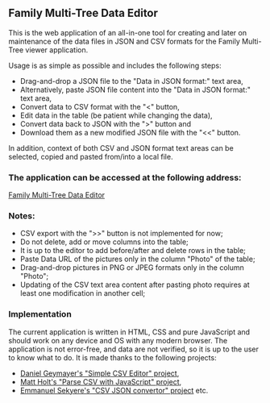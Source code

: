 ## Family Multi-Tree Data Editor

This is the web application of an all-in-one tool for creating and later on maintenance of the data files in JSON and CSV formats for the Family Multi-Tree viewer application.

Usage is as simple as possible and includes the following steps:

- Drag-and-drop a JSON file to the "Data in JSON format:" text area,
- Alternatively, paste JSON file content into the "Data in JSON format:" text area,
- Convert data to CSV format with the "<" button,
- Edit data in the table (be patient while changing the data),
- Convert data back to JSON with the ">" button and
- Download them as a new modified JSON file with the "<<" button.

In addition, context of both CSV and JSON format text areas can be selected, copied and pasted from/into a local file.

### The application can be accessed at the following address:

[Family Multi-Tree Data Editor](https://chradev.github.io/Family-Multi-Tree/editor/)

### Notes: 
- CSV export with the ">>" button is not implemented for now;
- Do not delete, add or move columns into the table;
- It is up to the editor to add before/after and delete  rows in the table;
- Paste Data URL of the pictures only in the column "Photo" of the table;
- Drag-and-drop pictures in PNG or JPEG formats only in the column "Photo";
- Updating of the CSV text area content after pasting photo requires at least one modification in another cell;

### Implementation

The current application is written in HTML, CSS and pure JavaScript and should work on any device and OS with any modern browser. The application is not error-free, and data are not verified, so it is up to the user to know what to do. It is made thanks to the following projects:
- [Daniel Geymayer's "Simple CSV Editor" project](https://github.com/dag0310/simple-csv-editor),
- [Matt Holt's "Parse CSV with JavaScript" project](https://github.com/mholt/PapaParse),
- [Emmanuel Sekyere's "CSV JSON convertor" project](https://github.com/wesscoby/csv-json-convertor) etc.
